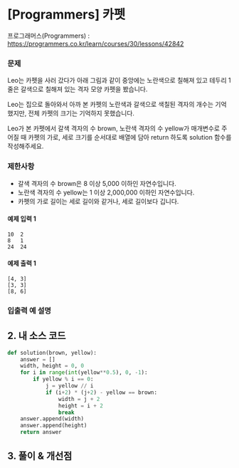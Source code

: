 # [Programmers] 카펫

프로그래머스(Programmers) :  https://programmers.co.kr/learn/courses/30/lessons/42842

### 문제

Leo는 카펫을 사러 갔다가 아래 그림과 같이 중앙에는 노란색으로 칠해져 있고 테두리 1줄은 갈색으로 칠해져 있는 격자 모양 카펫을 봤습니다.

Leo는 집으로 돌아와서 아까 본 카펫의 노란색과 갈색으로 색칠된 격자의 개수는 기억했지만, 전체 카펫의 크기는 기억하지 못했습니다.

Leo가 본 카펫에서 갈색 격자의 수 brown, 노란색 격자의 수 yellow가 매개변수로 주어질 때 카펫의 가로, 세로 크기를 순서대로 배열에 담아 return 하도록 solution 함수를 작성해주세요.


### 제한사항

- 갈색 격자의 수 brown은 8 이상 5,000 이하인 자연수입니다.
- 노란색 격자의 수 yellow는 1 이상 2,000,000 이하인 자연수입니다.
- 카펫의 가로 길이는 세로 길이와 같거나, 세로 길이보다 깁니다.

#### 예제 입력 1

```  
10	2
8	1
24	24
```  

#### 예제 출력 1

```  
[4, 3]
[3, 3]
[8, 6]
```  

### 입출력 예 설명


## 2. 내 소스 코드

```python  
def solution(brown, yellow):
    answer = []
    width, height = 0, 0
    for i in range(int(yellow**0.5), 0, -1):
        if yellow % i == 0:
            j = yellow // i
            if (i+2) * (j+2) - yellow == brown:
                width = j + 2
                height = i + 2
                break
    answer.append(width)
    answer.append(height)
    return answer
```  



## 3. 풀이 & 개선점